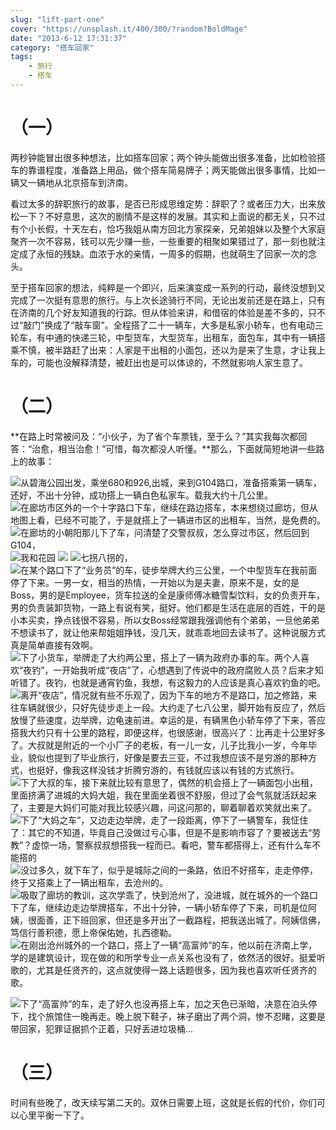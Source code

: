 ```yaml
---
slug: "lift-part-one"
cover: "https://unsplash.it/400/300/?random?BoldMage"
date: "2013-6-12 17:31:37"
category: "搭车回家"
tags:
    - 旅行
    - 搭车
---
```

[](#（一） "（一）")（一）
=================

两秒钟能冒出很多种想法，比如搭车回家；两个钟头能做出很多准备，比如检验搭车的靠谱程度，准备路上用品，做个搭车简易牌子；两天能做出很多事情，比如一辆又一辆地从北京搭车到济南。

看过太多的辞职旅行的故事，是否已形成思维定势：辞职了？或者压力大，出来放松一下？不好意思，这次的剧情不是这样的发展。其实和上面说的都无关，只不过有个小长假，十天左右，恰巧我姐从南方回北方家探亲，兄弟姐妹以及整个大家庭聚齐一次不容易，钱可以先少赚一些，一些重要的相聚如果错过了，那一刻也就注定成了永恒的残缺。血浓于水的亲情，一周多的假期，也就萌生了回家一次的念头。

至于搭车回家的想法，纯粹是一个即兴，后来演变成一系列的行动，最终没想到又完成了一次挺有意思的旅行。与上次长途骑行不同，无论出发前还是在路上，只有在济南的几个好友知道我的行踪。但从体验来讲，和借宿的体验是差不多的，只不过“敲门”换成了“敲车窗”。全程搭了二十一辆车，大多是私家小轿车，也有电动三轮车，有中通的快递三轮，中型货车，大型货车，出租车，面包车，其中有一辆搭乘不慎，被半路赶了出来：人家是干出租的小面包，还以为是来了生意，才让我上车的，可能也没解释清楚，被赶出也是可以体谅的，不然就影响人家生意了。

[](#（二） "（二）")（二）
=================

**在路上时常被问及：“小伙子，为了省个车票钱，至于么？”其实我每次都回答：“治愈，相当治愈！”可惜，每次都没人听懂。**那么，下面就简短地讲一些路上的故事：

![](http://7xo6wq.com1.z0.glb.clouddn.com/static/images/lift_1.jpg "从碧海公园出发，乘坐680和926,出城，来到G104路口，准备搭乘第一辆车，还好，不出十分钟，成功搭上一辆白色私家车。载我大约十几公里。") ![](http://7xo6wq.com1.z0.glb.clouddn.com/static/images/lift_2.jpg "在廊坊市区外的一个十字路口下车，继续在路边搭车，本来想绕过廊坊，但从地图上看，已经不可能了，于是就搭上了一辆进市区的出租车，当然，是免费的。") ![](http://7xo6wq.com1.z0.glb.clouddn.com/static/images/lift_3.jpg "在廊坊的小朝阳那儿下了车，问清楚了交警叔叔，怎么穿过市区，然后回到G104，") ![](http://7xo6wq.com1.z0.glb.clouddn.com/static/images/lift_4.jpg "我和花园") ![](http://7xo6wq.com1.z0.glb.clouddn.com/static/images/lift_5.jpg) ![](http://7xo6wq.com1.z0.glb.clouddn.com/static/images/lift_6.jpg "七拐八拐的，") ![](http://7xo6wq.com1.z0.glb.clouddn.com/static/images/lift_7.jpg "在某个路口下了“业务员”的车，徒步举牌大约三公里，一个中型货车在我前面停了下来。一男一女，相当的热情，一开始以为是夫妻，原来不是，女的是Boss，男的是Employee，货车拉送的全是康师傅冰糖雪梨饮料，女的负责开车，男的负责装卸货物，一路上有说有笑，挺好。他们都是生活在底层的百姓，干的是小本买卖，挣点钱很不容易，所以女Boss经常跟我强调他有个弟弟，一旦他弟弟不想读书了，就让他来帮姐姐挣钱，没几天，就乖乖地回去读书了。这种说服方式真是简单直接有效啊。") ![](http://7xo6wq.com1.z0.glb.clouddn.com/static/images/lift_8.jpg "下了小货车，举牌走了大约两公里，搭上了一辆为政府办事的车。两个人喜欢“夜钓”，一开始我听成“夜店”了，心想遇到了传说中的政府腐败人员？后来才知听错了。夜钓，也就是通宵钓鱼，我想，有这毅力的人应该是真心喜欢钓鱼的吧。") ![](http://7xo6wq.com1.z0.glb.clouddn.com/static/images/lift_9.jpg "离开“夜店”，情况就有些不乐观了，因为下车的地方不是路口，加之修路，来往车辆就很少，只好先徒步走上一段。大约走了七八公里，脚开始有反应了，然后放慢了些速度，边举牌，边龟速前进。幸运的是，有辆黑色小轿车停了下来，答应搭我大约只有十公里的路程，即便这样，也很感谢，很高兴了：比再走十公里好多了。大叔就是附近的一个小厂子的老板，有一儿一女，儿子比我小一岁，今年毕业，貌似也提到了毕业旅行，好像是要去三亚，不过我想应该不是穷游的那种方式，也挺好，像我这样没钱才折腾穷游的，有钱就应该以有钱的方式旅行。") ![](http://7xo6wq.com1.z0.glb.clouddn.com/static/images/lift_10.jpg "下了大叔的车，接下来就比较有意思了，偶然的机会搭上了一辆面包小出租，里面挤满了进城的大妈大姐，我在里面坐着很不舒服，但过了会气氛就活跃起来了，主要是大妈们可能对我比较感兴趣，问这问那的，聊着聊着欢笑就出来了。") ![](http://7xo6wq.com1.z0.glb.clouddn.com/static/images/lift_11.jpg "下了“大妈之车”，又边走边举牌，走了一段距离，停下了一辆警车，我怔住了：其它的不知道，毕竟自己没做过亏心事，但是不是影响市容了？要被送去“劳教”？虚惊一场，警察叔叔想搭我一程而已。看吧，警车都搭得上，还有什么车不能搭的") ![](http://7xo6wq.com1.z0.glb.clouddn.com/static/images/lift_12.jpg "没过多久，就下车了，似乎是城际之间的一条路，依旧不好搭车，走走停停，终于又搭乘上了一辆出租车，去沧州的。") ![](http://7xo6wq.com1.z0.glb.clouddn.com/static/images/lift_13.jpg "吸取了廊坊的教训，这次学乖了，快到沧州了，没进城，就在城外的一个路口下了车，继续边走边举牌搭车，不出十分钟，一辆小轿车停了下来，司机是位阿姨，很面善，正下班回家，但还是多开出了一截路程，把我送出城了。阿姨信佛，笃信行善积德，愿上帝保佑她，扎西德勒。") ![](http://7xo6wq.com1.z0.glb.clouddn.com/static/images/lift_14.jpg "在刚出沧州城外的一个路口，搭上了一辆“高富帅”的车，他以前在济南上学，学的是建筑设计，现在做的和所学专业一点关系也没有了，依然活的很好。挺爱听歌的，尤其是任贤齐的，这点就使得一路上话题很多，因为我也喜欢听任贤齐的歌。")

![](http://7xo6wq.com1.z0.glb.clouddn.com/static/images/lift_15.jpg "下了“高富帅”的车，走了好久也没再搭上车，加之天色已渐暗，决意在泊头停下，找个旅馆住一晚再走。晚上脱下鞋子，袜子磨出了两个洞，惨不忍睹，这要是带回家，犯罪证据抓个正着，只好丢进垃圾桶...")

[](#（三） "（三）")（三）
=================

时间有些晚了，改天续写第二天的。双休日需要上班，这就是长假的代价，你们可以心里平衡一下了。